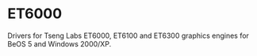 # ET6000
Drivers for Tseng Labs ET6000, ET6100 and ET6300 graphics engines for BeOS 5 and Windows 2000/XP.
